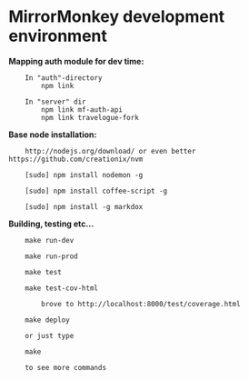 # MirrorMonkey development environment

**Mapping  auth module for dev time:**

        In "auth"-directory
            npm link

        In "server" dir
            npm link mf-auth-api
            npm link travelogue-fork


**Base node installation:**

        http://nodejs.org/download/ or even better https://github.com/creationix/nvm

        [sudo] npm install nodemon -g

        [sudo] npm install coffee-script -g

        [sudo] npm install -g markdox

**Building, testing etc...**

        make run-dev

        make run-prod

        make test

        make test-cov-html

            brove to http://localhost:8000/test/coverage.html

        make deploy

        or just type

        make

        to see more commands

